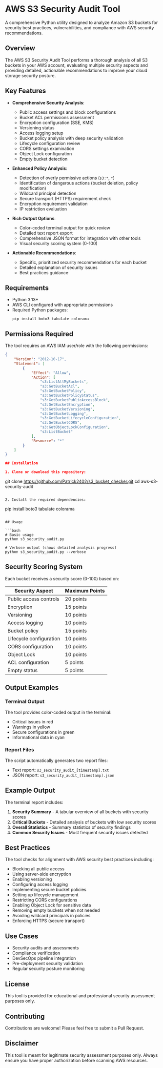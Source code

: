 # AWS S3 Security Audit Tool

A comprehensive Python utility designed to analyze Amazon S3 buckets for security best practices, vulnerabilities, and compliance with AWS security recommendations.

## Overview

The AWS S3 Security Audit Tool performs a thorough analysis of all S3 buckets in your AWS account, evaluating multiple security aspects and providing detailed, actionable recommendations to improve your cloud storage security posture.

## Key Features

- **Comprehensive Security Analysis**:
  - Public access settings and block configurations
  - Bucket ACL permissions assessment
  - Encryption configuration (SSE, KMS)
  - Versioning status
  - Access logging setup
  - Bucket policy analysis with deep security validation
  - Lifecycle configuration review
  - CORS settings examination
  - Object Lock configuration
  - Empty bucket detection

- **Enhanced Policy Analysis**:
  - Detection of overly permissive actions (`s3:*`, `*`)
  - Identification of dangerous actions (bucket deletion, policy modification)
  - Wildcard principal detection
  - Secure transport (HTTPS) requirement check
  - Encryption requirement validation
  - IP restriction evaluation

- **Rich Output Options**:
  - Color-coded terminal output for quick review
  - Detailed text report export
  - Comprehensive JSON format for integration with other tools
  - Visual security scoring system (0-100)

- **Actionable Recommendations**:
  - Specific, prioritized security recommendations for each bucket
  - Detailed explanation of security issues
  - Best practices guidance

## Requirements

- Python 3.13+
- AWS CLI configured with appropriate permissions
- Required Python packages:
  ```
  pip install boto3 tabulate colorama
  ```

## Permissions Required

The tool requires an AWS IAM user/role with the following permissions:

```json
{
    "Version": "2012-10-17",
    "Statement": [
        {
            "Effect": "Allow",
            "Action": [
                "s3:ListAllMyBuckets",
                "s3:GetBucketAcl",
                "s3:GetBucketPolicy",
                "s3:GetBucketPolicyStatus",
                "s3:GetBucketPublicAccessBlock",
                "s3:GetBucketEncryption",
                "s3:GetBucketVersioning",
                "s3:GetBucketLogging",
                "s3:GetBucketLifecycleConfiguration",
                "s3:GetBucketCORS",
                "s3:GetObjectLockConfiguration",
                "s3:ListBucket"
            ],
            "Resource": "*"
        }
    ]
}

## Installation

1. Clone or download this repository:
   ```
   git clone https://github.com/Patrick2402/s3_bucket_checker.git
   cd aws-s3-security-audit
   ```

2. Install the required dependencies:
   ```
   pip install boto3 tabulate colorama
   ```

## Usage

```bash
# Basic usage
python s3_security_audit.py

# Verbose output (shows detailed analysis progress)
python s3_security_audit.py --verbose
```

## Security Scoring System

Each bucket receives a security score (0-100) based on:

| Security Aspect | Maximum Points |
|-----------------|----------------|
| Public access controls | 20 points |
| Encryption | 15 points |
| Versioning | 10 points |
| Access logging | 10 points |
| Bucket policy | 15 points |
| Lifecycle configuration | 10 points |
| CORS configuration | 10 points |
| Object Lock | 10 points |
| ACL configuration | 5 points |
| Empty status | 5 points |

## Output Examples

### Terminal Output
The tool provides color-coded output in the terminal:
- Critical issues in red
- Warnings in yellow
- Secure configurations in green
- Informational data in cyan

### Report Files
The script automatically generates two report files:
- Text report: `s3_security_audit_[timestamp].txt`
- JSON report: `s3_security_audit_[timestamp].json`

## Example Output

The terminal report includes:
1. **Security Summary** - A tabular overview of all buckets with security scores
2. **Critical Buckets** - Detailed analysis of buckets with low security scores
3. **Overall Statistics** - Summary statistics of security findings
4. **Common Security Issues** - Most frequent security issues detected

## Best Practices

The tool checks for alignment with AWS security best practices including:
- Blocking all public access
- Using server-side encryption
- Enabling versioning
- Configuring access logging
- Implementing secure bucket policies
- Setting up lifecycle management
- Restricting CORS configurations
- Enabling Object Lock for sensitive data
- Removing empty buckets when not needed
- Avoiding wildcard principals in policies
- Enforcing HTTPS (secure transport)

## Use Cases

- Security audits and assessments
- Compliance verification
- DevSecOps pipeline integration
- Pre-deployment security validation
- Regular security posture monitoring

## License

This tool is provided for educational and professional security assessment purposes only.

## Contributing

Contributions are welcome! Please feel free to submit a Pull Request.

## Disclaimer

This tool is meant for legitimate security assessment purposes only. Always ensure you have proper authorization before scanning AWS resources.